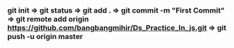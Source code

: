 ### git init => git status => git add . => git commit -m "First Commit" => git remote add origin https://github.com/bangbangmihir/Ds_Practice_In_js.git => git push -u origin master

